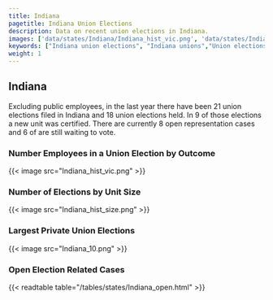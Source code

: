 ```yaml
---
title: Indiana
pagetitle: Indiana Union Elections
description: Data on recent union elections in Indiana.
images: ['data/states/Indiana/Indiana_hist_vic.png', 'data/states/Indiana/Indiana_hist_size.png', 'data/states/Indiana/Indiana_10.png']
keywords: ["Indiana union elections", "Indiana unions","Union elections"]
weight: 1
---
```

##  Indiana

Excluding public employees, in the last year there have been 21 union elections filed in Indiana and 18 union elections held. In 9 of those elections a new unit was certified. There are currently 8 open representation cases and 6 of are still waiting to vote.

### Number Employees in a Union Election by Outcome
{{< image src="Indiana_hist_vic.png" >}}

### Number of Elections by Unit Size
{{< image src="Indiana_hist_size.png" >}}

### Largest Private Union Elections
{{< image src="Indiana_10.png" >}}

### Open Election Related Cases
{{< readtable table="/tables/states/Indiana_open.html" >}}


